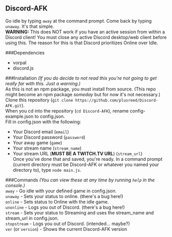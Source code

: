 Discord-AFK
---
Go idle by typing `away` at the command prompt. Come back by typing `unaway`. It's that simple. <br />
**WARNING:** This does NOT work if you have an active session from within a Discord client! You must close any active Discord desktop/web client before using this. The reason for this is that Discord prioritizes Online over Idle.<br />

###Dependencies
- vorpal
- discord.js <br />

###Installation
_(If you do decide to not read this you're not going to get really far with this. Just a warning.)_ <br />
As this is not an npm package, you must install from source. (This repo might become an npm package _someday_ but for now it's not necessary.)<br />
Clone this repository (`git clone https://github.com/plusreed/Discord-AFK.git`). <br />
When you cd into the repository (`cd Discord-AFK`), rename config-example.json to config.json. <br />
Fill in config.json with the following:
- Your Discord email (`email`)
- Your Discord password (`password`)
- Your away game (`game`)
- Your stream name (`stream_name`)
- Your stream URL (**MUST BE A TWITCH.TV URL**) (`stream_url`) <br />
Once you've done that and saved, you're ready. In a command prompt (current directory must be Discord-AFK or whatever you named your directory to), type `node main.js`. <br />

###Commands
_(You can view these at any time by running `help` in the console.)_ <br />
`away` - Go idle with your defined game in config.json. <br />
`unaway` - Sets your status to online. (there's a bug here!) <br />
`online` - Sets status to Online with the idle game. <br />
`unonline` - Logs you out of Discord. (there's a bug here!) <br />
`stream` - Sets your status to Streaming and uses the stream_name and stream_url in config.json. <br />
`stopstream` - Logs you out of Discord. (intended... maybe?) <br />
`ver` (or `version`) - Shows the current Discord-AFK version
